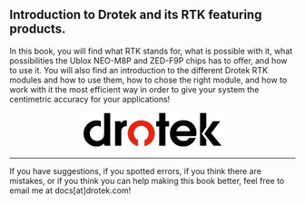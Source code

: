 ## Introduction to Drotek and its RTK featuring products.

In this book, you will find what RTK stands for, what is possible with it, what possibilities the Ublox NEO-M8P and ZED-F9P chips has to offer, and how to use it. You will also find an introduction to the different Drotek RTK modules and how to use them, how to chose the right module, and how to work with it the most efficient way in order to give your system the centimetric accuracy for your applications!

<p align="center">
  <img src="./images/drotek sans electronics.png?raw=true" alt="Drotek Logo"/>
</p>


-----

 

If you have suggestions, if you spotted errors, if you think there are mistakes, or if you think you can help making this book better, feel free to email me at docs[at]drotek.com!
